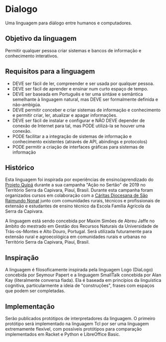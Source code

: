 # Dialogo
Uma linguagem para diálogo entre humanos e computadores.

## Objetivo da linguagem
Permitir qualquer pessoa criar sistemas e bancos de informação e conhecimento interativos.

## Requisitos para a linguagem

* DEVE ser fácil de ler, compreender e ser usada por qualquer pessoa.
* DEVE ser fácil de aprender e ensinar num curto espaço de tempo.
* DEVE ser baseada em Português e ter uma sintáxe e semântica semelhante à linguagem natural, mas DEVE ser formalmente definida e não-ambigúa.
* DEVE permitir conceber e criar sistemas de informação e conhecimento e permitir criar, ler, atualizar e apagar informações.
* DEVE ser fácil de instalar e configurar e NÃO DEVE depender de conexão de Internet para tal, mas PODE utilizá-la se houver uma conexão.
* PODE facilitar a a integração de sistemas de informação e conhecimento existentes (através de API, abindings e protocolos)
* PODE permitir a criação de interfaces gráficas para sistemas de informação

## Histórico
Esta linguagem foi inspirada por experiências de ensino/aprendizado do [Projeto Quipá](https://www.facebook.com/projetoquipa/) durante a sua campanha "Ação no Sertão" de 2019 no Território Serra da Capivara, Piauí, Brasil. Durante esta campanha foram organizados cursos em colaboração com a [Cáritas Diocesana de São Raimundo Nonat](https://www.facebook.com/CaritasSRN/) junto com comunidades rurais, técnicos e profissionais de extensão e estudantes de ensino técnico da Escola Família Agrícola da Serra da Capivara.

A linguagem está sendo concebida por Maxim Simões de Abreu Jaffe no âmbito do mestrado em Gestão dos Recursos Naturais da Universidade de Trás-os-Montes e Alto Douro, Portugal. Será utilizada futuramente para extensão rural e agroecológica em comunidades rurais e urbanas no Território Serra da Capivara, Piauí, Brasil.

## Inspiração
A linguagem é filosoficamente inspirada pela linguagem Logo (DiaLogo) concebida por Seymour Papert e a linguagem SmallTalk concebida por Alan Kay (literalmente conversa fiada). Ela é baseada em princípios da linguística cognitiva, particularmente a ideia de "construções", frases com espaços que podem ser completadas.

## Implementação
Serão publicados protótipos de interpretadores da linguagem. O primeiro protótipo será implementado na linguagem Tcl por ser uma linguagem extremamente flexível, com possíveis protótipos para comparação implementados em Racket e Python e LibreOffice Basic.
